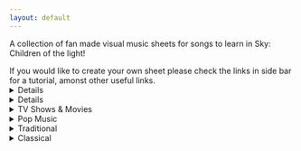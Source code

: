 ```yaml
---
layout: default
---
```


<p>A collection of fan made visual music sheets for songs to learn in Sky: Children of the light!</p>
If you would like to create your own sheet please check the links in side bar for a tutorial, amonst other useful links.


<details>
 <font size="5"><summary>Music Sheets</summary>
  
Can't Help Falling in Love (Intro)<br /></font>
Graduation Photo<br />
Hallelujah<br />
Illusionary Daytime Flute<br />
Kiss the Rain<br />
Love Like You<br />
Mitsuha's Theme - Kimi No Na wa<br />
Superstition<br />
You are my Sunshine<br />
</details>

<details>
  <font size="2"><summary>Video Games</summary></font>
  
Dearly Beloved - Kingdom Hearts<br />
Pokemon Center Theme<br />
Song of Storms - Legend of Zelda<br />
Super Mario NES Theme (simple version)<br />
Super Mario NES Theme (with chords)<br />
Sweden (Minecraft) - C418<br />
Threshold (Journey)<br />
Zelda's Lullaby (Ocarina of Time)<br /> 
</details>

<details>
  <summary>TV Shows & Movies</summary>

Always With Me - Spirited Away<br />
Binary Sunset - Star Wars<br />
Dango daikazoku - Kyoto Animation<br />
Davy Jones Theme - Pirates of the Caribbean<br />
Do-Re-Mi - The Sound of Music<br />
Godfather Theme - Speak Softly Love<br />
Harry Potter - Hedwig's Theme (Advanced)<br />
Little Boxes - Weeds<br />
Married Life - UP<br />
My Heart Will Go On - Titanic Theme<br />
Rugrats Theme<br />
Shiny (Moana)<br />
Somewhere Over the Rainbow (Advanced)<br />
穿越时空的思念
</details>

<details>
  <summary>Pop Music</summary>
  
Eleanor Rigby (The Beatles)<br />
Hey Jude (The Beatles)<br />
Island in the Sun (Weezer)<br />
Kaze wo atsumete (Happy End, 1971)<br />
Last Christmas (first verse)<br />
Take on me (A-Ah)<br />
With a little help from my friends (The Beatles)<br />
Yellow Submarine (The Beatles)<br />
Yesterday (The Beatles)<br />
Young Dumb & Broke (Khalid)<br />
</details>

<details>
  <summary>Traditional</summary>
  
Amazing Grace (John Newton)<br />
American folk songs<br />
Scarborough Fair<br />
</details>

<details>
  <summary>Classical</summary>
  
Carol of the Bells<br />
Clair de Lune - Debussy<br />
Für Elise (Beethoven)<br />
Jesu, Joy of Man's Desiring<br />
Lullaby (Brahms)<br />
Ode to Joy (Beethoven)
</details>
